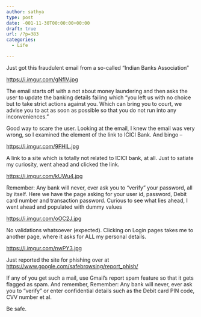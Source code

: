 ```yaml
---
author: sathya
type: post
date: -001-11-30T00:00:00+00:00
draft: true
url: /?p=383
categories:
  - Life

---
```

Just got this fraudulent email from a so-called &#8220;Indian Banks Association&#8221;

https://i.imgur.com/gNfIV.jpg

The email starts off with a not about money laundering and then asks the user to update the banking details failing which &#8220;you left us with no choice but to take strict actions against you. Which can bring you to court, we advise you to act as soon as possible so that you do not run into any inconveniences.&#8221;

Good way to scare the user. Looking at the email, I knew the email was very wrong, so I examined the element of the link to ICICI Bank. And bingo &#8211;

https://i.imgur.com/9FHIL.jpg

A link to a site which is totally not related to ICICI bank, at all. Just to satiate my curiosity, went ahead and clicked the link.

https://i.imgur.com/kUWu4.jpg

Remember: Any bank will never, ever ask you to &#8220;verify&#8221; your password, all by itself. Here we have the page asking for your user id, password, Debit card number and transaction password. Curious to see what lies ahead, I went ahead and populated with dummy values

https://i.imgur.com/oOC2J.jpg

No validations whatsoever (expected). Clicking on Login pages takes me to another page, where it asks for ALL my personal details.

https://i.imgur.com/nwPY3.jpg

Just reported the site for phishing over at https://www.google.com/safebrowsing/report_phish/

If any of you get such a mail, use Gmail&#8217;s report spam feature so that it gets flagged as spam. And remember, Remember: Any bank will never, ever ask you to &#8220;verify&#8221; or enter confidential details such as the Debit card PIN code, CVV number et al.

Be safe.